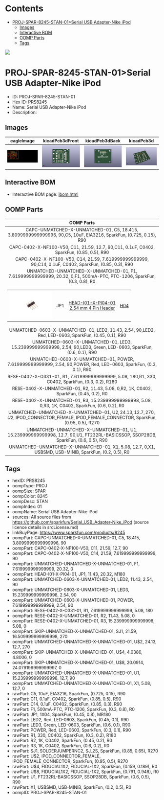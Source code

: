 



Contents
========

* [PROJ-SPAR-8245-STAN-01>Serial USB Adapter-Nike iPod](#proj-spar-8245-stan-01serial-usb-adapter-nike-ipod)
	* [Images](#images)
	* [Interactive BOM](#interactive-bom)
	* [OOMP Parts](#oomp-parts)
	* [Tags](#tags)
  
![][im]
# PROJ-SPAR-8245-STAN-01>Serial USB Adapter-Nike iPod

- ID: PROJ-SPAR-8245-STAN-01
- Hex ID: PRS8245
- Name: Serial USB Adapter-Nike iPod
- Description: 

## Images
  
  

|eagleImage|kicadPcb3dFront|kicadPcb3dBack|kicadPcb3d|
| :---: | :---: | :---: | :---: |
|[![eagleImage](eagleImage_140.png)](eagleImage_600.png)|[![kicadPcb3dFront](kicadPcb3dFront_140.png)](kicadPcb3dFront_600.png)|[![kicadPcb3dBack](kicadPcb3dBack_140.png)](kicadPcb3dBack_600.png)|[![kicadPcb3d](kicadPcb3d_140.png)](kicadPcb3d_600.png)|

## Interactive BOM

- Interactive BOM page: [ibom.html](kicad/bom/ibom.html)

## OOMP Parts
  

|OOMP Parts|
| :---: |
|CAPC-UNMATCHED-X-UNMATCHED-01, C5, 18.415, 3.8099999999999996, 90,C5, 10uF, EIA3216, SparkFun, (0.725, 0.15), R90|
|CAPC-0402-X-NF100-V50, C11, 21.59, 12.7, 90,C11, 0.1uF, C0402, SparkFun, (0.85, 0.5), R90|
|CAPC-0402-X-NF100-V50, C14, 21.59, 7.619999999999999, 90,C14, 0.1uF, C0402, SparkFun, (0.85, 0.3), R90|
|UNMATCHED-UNMATCHED-X-UNMATCHED-01, F1, 7.619999999999999, 20.32, 0,F1, 500mA-PTC, PTC-1206, SparkFun, (0.3, 0.8), R0|
|<table><tr><td>![HEAD-I01-X-PI04-01](https://raw.githubusercontent.com/oomlout/oomlout_OOMP_parts/main/HEAD-I01-X-PI04-01/image_140.jpg)</td><td> JP1</td><td>[HEAD-I01-X-PI04-01<br>2.54 mm 4 Pin Header](https://github.com/oomlout/oomlout_OOMP_parts/tree/main/HEAD-I01-X-PI04-01/)</td><td>[H04](https://github.com/oomlout/oomlout_OOMP_parts/tree/main/HEAD-I01-X-PI04-01/)</td></tr></table>|
|UNMATCHED-0603-X-UNMATCHED-01, LED2, 11.43, 2.54, 90,LED2, Red, LED-0603, SparkFun, (0.45, 0.1), R90|
|UNMATCHED-0603-X-UNMATCHED-01, LED3, 15.239999999999998, 2.54, 90,LED3, Green, LED-0603, SparkFun, (0.6, 0.1), R90|
|UNMATCHED-0603-X-UNMATCHED-01, POWER, 7.619999999999999, 2.54, 90,POWER, Red, LED-0603, SparkFun, (0.3, 0.1), R90|
|RESE-0402-X-O331-01, R1, 7.619999999999999, 5.08, 180,R1, 330, C0402, SparkFun, (0.3, 0.2), R180|
|RESE-0402-X-UNMATCHED-01, R2, 11.43, 5.08, 0,R2, 1K, C0402, SparkFun, (0.45, 0.2), R0|
|RESE-0402-X-UNMATCHED-01, R3, 15.239999999999998, 5.08, 0,R3, 1K, C0402, SparkFun, (0.6, 0.2), R0|
|UNMATCHED-UNMATCHED-X-UNMATCHED-01, U$2, 24.13, 12.7, 270,U$2, IPOD_CONNECTOR_FEMALE, IPOD_FEMALE_CONNECTOR, SparkFun, (0.95, 0.5), R270|
|UNMATCHED-UNMATCHED-X-UNMATCHED-01, U1, 15.239999999999998, 12.7, 90,U1, FT232RL-BASICSSOP, SSOP28DB, SparkFun, (0.6, 0.5), R90|
|UNMATCHED-UNMATCHED-X-UNMATCHED-01, X1, 5.08, 12.7, 0,X1, USBSMD, USB-MINIB, SparkFun, (0.2, 0.5), R0|

## Tags

- hexID: PRS8245
- oompType: PROJ
- oompSize: SPAR
- oompColor: 8245
- oompDesc: STAN
- oompIndex: 01
- oompName: Serial USB Adapter-Nike iPod
- sources: All source files from https://github.com/sparkfun/Serial_USB_Adapter-Nike_iPod (source licence details in srcLicense.md)
- linkBuyPage: https://www.sparkfun.com/products/8245
- oompPart: CAPC-UNMATCHED-X-UNMATCHED-01, C5, 18.415, 3.8099999999999996, 90
- oompPart: CAPC-0402-X-NF100-V50, C11, 21.59, 12.7, 90
- oompPart: CAPC-0402-X-NF100-V50, C14, 21.59, 7.619999999999999, 90
- oompPart: UNMATCHED-UNMATCHED-X-UNMATCHED-01, F1, 7.619999999999999, 20.32, 0
- oompPart: HEAD-I01-X-PI04-01, JP1, 11.43, 20.32, M180
- oompPart: UNMATCHED-0603-X-UNMATCHED-01, LED2, 11.43, 2.54, 90
- oompPart: UNMATCHED-0603-X-UNMATCHED-01, LED3, 15.239999999999998, 2.54, 90
- oompPart: UNMATCHED-0603-X-UNMATCHED-01, POWER, 7.619999999999999, 2.54, 90
- oompPart: RESE-0402-X-O331-01, R1, 7.619999999999999, 5.08, 180
- oompPart: RESE-0402-X-UNMATCHED-01, R2, 11.43, 5.08, 0
- oompPart: RESE-0402-X-UNMATCHED-01, R3, 15.239999999999998, 5.08, 0
- oompPart: SKIP-UNMATCHED-X-UNMATCHED-01, SJ1, 21.59, 16.509999999999998, 270
- oompPart: UNMATCHED-UNMATCHED-X-UNMATCHED-01, U$2, 24.13, 12.7, 270
- oompPart: SKIP-UNMATCHED-X-UNMATCHED-01, U$4, 4.0386, 4.8006, 0
- oompPart: SKIP-UNMATCHED-X-UNMATCHED-01, U$8, 20.0914, 24.079199999999997, 0
- oompPart: UNMATCHED-UNMATCHED-X-UNMATCHED-01, U1, 15.239999999999998, 12.7, 90
- oompPart: UNMATCHED-UNMATCHED-X-UNMATCHED-01, X1, 5.08, 12.7, 0
- rawPart: C5, 10uF, EIA3216, SparkFun, (0.725, 0.15), R90
- rawPart: C11, 0.1uF, C0402, SparkFun, (0.85, 0.5), R90
- rawPart: C14, 0.1uF, C0402, SparkFun, (0.85, 0.3), R90
- rawPart: F1, 500mA-PTC, PTC-1206, SparkFun, (0.3, 0.8), R0
- rawPart: JP1, 1X04, SparkFun, (0.45, 0.8), MR180
- rawPart: LED2, Red, LED-0603, SparkFun, (0.45, 0.1), R90
- rawPart: LED3, Green, LED-0603, SparkFun, (0.6, 0.1), R90
- rawPart: POWER, Red, LED-0603, SparkFun, (0.3, 0.1), R90
- rawPart: R1, 330, C0402, SparkFun, (0.3, 0.2), R180
- rawPart: R2, 1K, C0402, SparkFun, (0.45, 0.2), R0
- rawPart: R3, 1K, C0402, SparkFun, (0.6, 0.2), R0
- rawPart: SJ1, SOLDERJUMPERNC2, SJ_2S, SparkFun, (0.85, 0.65), R270
- rawPart: U$2, IPOD_CONNECTOR_FEMALE, IPOD_FEMALE_CONNECTOR, SparkFun, (0.95, 0.5), R270
- rawPart: U$4, FIDUCIAL1X2, FIDUCIAL-1X2, SparkFun, (0.159, 0.189), R0
- rawPart: U$8, FIDUCIAL1X2, FIDUCIAL-1X2, SparkFun, (0.791, 0.948), R0
- rawPart: U1, FT232RL-BASICSSOP, SSOP28DB, SparkFun, (0.6, 0.5), R90
- rawPart: X1, USBSMD, USB-MINIB, SparkFun, (0.2, 0.5), R0
- oompID: PROJ-SPAR-8245-STAN-01



[im]: kicadPcb3d_450.png
